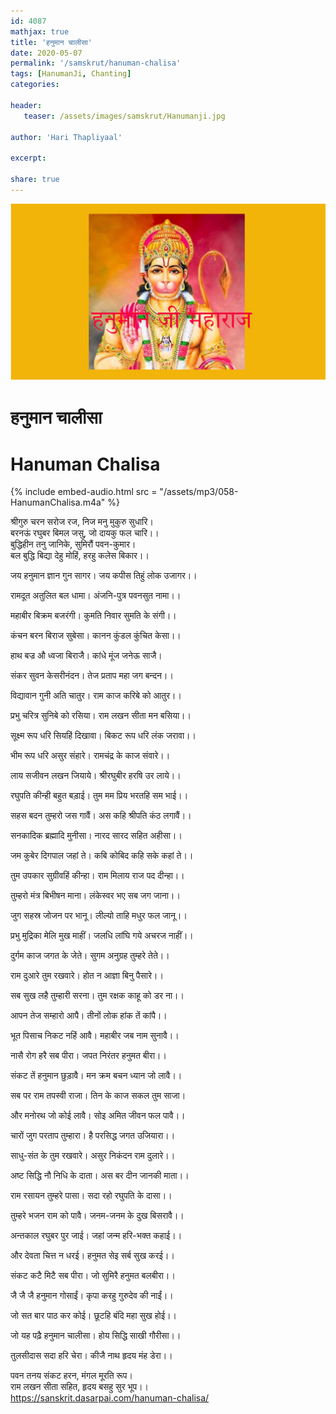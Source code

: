 ```yaml
---    
id: 4087    
mathjax: true    
title: 'हनुमान चालीसा'    
date: 2020-05-07    
permalink: '/samskrut/hanuman-chalisa'    
tags: [HanumanJi, Chanting]    
categories:    
    
header:    
   teaser: /assets/images/samskrut/Hanumanji.jpg    
    
author: 'Hari Thapliyaal'    
    
excerpt:    
    
share: true    
---    
```

    
![](/assets/images/samskrut/Hanumanji.jpg)    
    
# हनुमान चालीसा     
# Hanuman Chalisa  
    
{% include embed-audio.html src = "/assets/mp3/058-HanumanChalisa.m4a" %}     
    
  
    
श्रीगुरु चरन सरोज रज, निज मनु मुकुरु सुधारि।    
बरनऊं रघुबर बिमल जसु, जो दायकु फल चारि।।    
बुद्धिहीन तनु जानिके, सुमिरौं पवन-कुमार।    
बल बुद्धि बिद्या देहु मोहिं, हरहु कलेस बिकार।।    
    
जय हनुमान ज्ञान गुन सागर। जय कपीस तिहुं लोक उजागर।।    
    
रामदूत अतुलित बल धामा। अंजनि-पुत्र पवनसुत नामा।।    
    
महाबीर बिक्रम बजरंगी। कुमति निवार सुमति के संगी।।    
    
कंचन बरन बिराज सुबेसा। कानन कुंडल कुंचित केसा।।    
    
हाथ बज्र औ ध्वजा बिराजै। कांधे मूंज जनेऊ साजै।    
    
संकर सुवन केसरीनंदन। तेज प्रताप महा जग बन्दन।।    
    
विद्यावान गुनी अति चातुर। राम काज करिबे को आतुर।।    
    
प्रभु चरित्र सुनिबे को रसिया। राम लखन सीता मन बसिया।।    
    
सूक्ष्म रूप धरि सियहिं दिखावा। बिकट रूप धरि लंक जरावा।।    
    
भीम रूप धरि असुर संहारे। रामचंद्र के काज संवारे।।    
    
लाय सजीवन लखन जियाये। श्रीरघुबीर हरषि उर लाये।।    
    
रघुपति कीन्ही बहुत बड़ाई। तुम मम प्रिय भरतहि सम भाई।।    
    
सहस बदन तुम्हरो जस गावैं। अस कहि श्रीपति कंठ लगावैं।।    
    
सनकादिक ब्रह्मादि मुनीसा। नारद सारद सहित अहीसा।।    
    
जम कुबेर दिगपाल जहां ते। कबि कोबिद कहि सके कहां ते।।    
    
तुम उपकार सुग्रीवहिं कीन्हा। राम मिलाय राज पद दीन्हा।।    
    
तुम्हरो मंत्र बिभीषन माना। लंकेस्वर भए सब जग जाना।।    
    
जुग सहस्र जोजन पर भानू। लील्यो ताहि मधुर फल जानू।।    
    
प्रभु मुद्रिका मेलि मुख माहीं। जलधि लांघि गये अचरज नाहीं।।    
    
दुर्गम काज जगत के जेते। सुगम अनुग्रह तुम्हरे तेते।।    
    
राम दुआरे तुम रखवारे। होत न आज्ञा बिनु पैसारे।।    
    
सब सुख लहै तुम्हारी सरना। तुम रक्षक काहू को डर ना।।    
    
आपन तेज सम्हारो आपै। तीनों लोक हांक तें कांपै।।    
    
भूत पिसाच निकट नहिं आवै। महाबीर जब नाम सुनावै।।    
    
नासै रोग हरै सब पीरा। जपत निरंतर हनुमत बीरा।।    
    
संकट तें हनुमान छुड़ावै। मन क्रम बचन ध्यान जो लावै।।    
    
सब पर राम तपस्वी राजा। तिन के काज सकल तुम साजा।    
    
और मनोरथ जो कोई लावै। सोइ अमित जीवन फल पावै।।    
    
चारों जुग परताप तुम्हारा। है परसिद्ध जगत उजियारा।।    
    
साधु-संत के तुम रखवारे। असुर निकंदन राम दुलारे।।    
    
अष्ट सिद्धि नौ निधि के दाता। अस बर दीन जानकी माता।।    
    
राम रसायन तुम्हरे पासा। सदा रहो रघुपति के दासा।।    
    
तुम्हरे भजन राम को पावै। जनम-जनम के दुख बिसरावै।।    
    
अन्तकाल रघुबर पुर जाई। जहां जन्म हरि-भक्त कहाई।।    
    
और देवता चित्त न धरई। हनुमत सेइ सर्ब सुख करई।।    
    
संकट कटै मिटै सब पीरा। जो सुमिरै हनुमत बलबीरा।।    
    
जै जै जै हनुमान गोसाईं। कृपा करहु गुरुदेव की नाईं।।    
    
जो सत बार पाठ कर कोई। छूटहि बंदि महा सुख होई।।    
    
जो यह पढ़ै हनुमान चालीसा। होय सिद्धि साखी गौरीसा।।    
    
तुलसीदास सदा हरि चेरा। कीजै नाथ हृदय मंह डेरा।।    
    
पवन तनय संकट हरन, मंगल मूरति रूप।    
राम लखन सीता सहित, हृदय बसहु सुर भूप।।    
https://sanskrit.dasarpai.com/hanuman-chalisa/